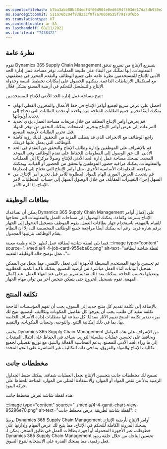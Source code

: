 ```yaml
---
ms.openlocfilehash: b7ba3abb88b484edf4f00d904e0ed6394f303de17da3db950e2583f1d73aa8eb
ms.sourcegitcommit: 511a76b204f93d23cf9f7a70059525f79170f6bb
ms.translationtype: HT
ms.contentlocale: ar-SA
ms.lasthandoff: 08/11/2021
ms.locfileid: "7438422"
---
```

## <a name="overview"></a>نظرة عامة‬

تقوم Dynamics 365 Supply Chain Management بتسريع الإنتاج من تسريع تدفق المعلومات. إنها تمكّنك من البقاء على طليعة العمليات. توفر مساحة عمل إدارة الحد الأدنى للإنتاج للمستخدمين نظرة عامة على جميع الوظائف والتقدم المحرز في منطقتهم، مع استكمال الارتباطات الداعمة. يمكنهم الحصول على إمكانات تخطيط السعة وجدولة الإنتاج والتسلسل للتحكم في أرضية المصنع بشكل فعّال.

تتيح مساحة عمل إدارة الحد الأدنى للإنتاج للمستخدمين:

 -  احصل على عرض سريع لجميع أوامر الإنتاج في خط الأعمال والمخزون الفعلي الهام. يمكنك أيضًا تحرير جميع الطلبات المتاحة مرة واحدة أو تحديد الطلبات التي تحتاج إلى تحديد أولوياتها.
 -  قم بعرض أوامر الإنتاج المعلقة من خلال مربعات مساحة العمل. يؤدي تحديد المربعات إلى عرض أوامر الإنتاج وتحرير الصفحات. يمكنك التحقق من توفر المواد قبل تحرير الطلبات لأرضية المصنع.
 -  راجع الوظائف مع الانحراف الذي قد يتطلب المزيد من التحقيق. لديك رؤية كاملة للوظائف التي يعمل عليها فريقك.
 -  قم بالإشراف على الموظفين وإدارة وظائف الإنتاج والتحقق من التقدم في الحد الأدنى. لك حق الوصول إلى المعلومات للحفاظ على تقدم الوظائف وفي الموعد المحدد. تمنحك مساحة عمل إدارة الحد الأدنى للإنتاج وصولاً مركزيًا إلى العمليات والمعلومات. يمكنك مراقبة حضور الموظفين والتحقق من الحضور أو الغياب، ويمكنك مراجعة المعلومات الأساسية الأخرى، مثل أوامر الإنتاج التي تحتاج إلى إصدارها.
 -  قم بتحديث العرض الفوري الهام للمواد المطلوبة للأمر قبل تحرير أمر الإنتاج. من السهل إجراء التغييرات المقابلة، من خلال الوصول السهل إلى حساب المتطلبات لأمر الإنتاج، إذا لزم الأمر.

## <a name="job-cards"></a>بطاقات الوظيفة

يمكن أن تساعدك Dynamics 365 Supply Chain Management على إكمال أوامر الإنتاج بسرعة وكفاءة. يمكنك الوصول إلى مساحات العمل والمعلومات التي تحتاجها للقيام بالمهمة، باستخدام جهاز بطاقات العمل. يقوم الموظف بتسجيل الدخول إلى الجهاز برقم شارة فريد. رغم أنه يمكنك أيضًا مراجعة جميع الوظائف المخصصة لك، إلا أن النظام يقدّم الوظائف بترتيبها المجدول.

فيما يلي لقطة شاشة لبطاقة عمل تُظهر حالة وظيفة معينة.:::image type="content" source="../media/4-4-job-card-955eba8c.png" alt-text="لقطة شاشة لبطاقة عمل توضح حالة الوظيفة المعينة..":::


تم تحسين واجهة المستخدم البسيطة للأجهزة التي تعمل باللمس، مما يجعل من الممكن تسجيل البيانات أثناء العمل مباشرة من أرضية التصنيع. يمكنك تأكيد الكمية المطلوبة وتعديلها بحسب الحاجة. يمكنك بعد ذلك تقديم تقرير مرحلي عند انتهاء العمل. عند إكمال المهمة، تقوم بتسجيل الخروج حتى يتمكن شخص آخر من تولي مهام الجهاز.

## <a name="product-costing"></a>تكلفة المنتج

بالإضافة إلى تكلفة تقديم كل منتج جديد إلى السوق، يجب أن تفهم المؤسسات الناجحة تكلفة تنفيذ كل طلب. يجب أن يعرفوا كل تفاصيل المكونات وتكاليف التصنيع. تتيح لك ميزة تقدير تكلفة المنتج تقييم الآثار مقدمًا. كل صناعة لها متطلبات إدارة الأصناف الخاصة بها، بما في ذلك إمكانية التتبع، والتوجيه، وتبعيات المكونات، والتقييم.

يخفف Dynamics 365 Supply Chain Management من الإشراف على هذه العوامل ويحافظ على تحسين عمليات سلسلة التوريد. يساعد في الحفاظ على انتقال المنتجات إلى ما وراء الحد الأدنى للمصنع. يدعم المحاسبة الفعالة والتنبؤ، مع توزيع تفصيلي لجميع تكاليف الإنتاج والمواد والفروق، بما في ذلك التكاليف غير المباشرة على النحو المحدد.

## <a name="gantt-charts"></a>مخططات جانت

تسمح لك مخططات جانت بتحسين الإنتاج بجعل العمليات شفافة. يمكنك ضبط الجداول الزمنية بدلاً من نقص المواد أو الموارد والاستفادة المثلى من الموارد المتاحة للحفاظ على حركة البنود.

هذه لقطة شاشة لعرض مخطط جانت.

:::image type="content" source="../media/4-4-gantt-chart-view-95296e70.png" alt-text="لقطة شاشة لطريقة عرض مخطط جانت":::


يربط Dynamics 365 Supply Chain Management أوامر الإنتاج بأرضية الإنتاج. يمنحك المرونة الكاملة للتحكم في الإنتاج، مما يتيح لك عرض المهام وإدارتها على خطوطك، عبر الأجهزة المحمولة أو أجهزة بطاقات العمل في طابق المتجر. يمكن لـ Dynamics 365 Supply Chain Management تحسين إنتاجك من خلال حلقة ردود فعل رقمية، مما يمنحك القدرة على الاستجابة لتنوع السوق.
